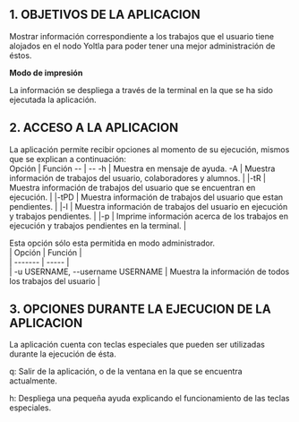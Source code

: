 
## 1. OBJETIVOS DE LA APLICACION

Mostrar información correspondiente a los trabajos que el usuario tiene alojados en el nodo Yoltla para poder tener una mejor administración de éstos. 

**Modo de impresión**

La información se despliega a través de la terminal en la que se ha sido ejecutada la aplicación.


## 2. ACCESO A LA APLICACION

La aplicación permite recibir opciones al momento de su ejecución, mismos que se explican a continuación:  
Opción | Función 
-- | --
-h | Muestra en mensaje de ayuda.
-A | Muestra información de trabajos del usuario, colaboradores y alumnos. |
|-tR | Muestra información de trabajos del usuario que se encuentran en ejecución. |
|-tPD | Muestra información de trabajos del usuario que estan pendientes. |
|-l | Muestra información de trabajos del usuario en ejecución y trabajos pendientes. |
|-p | Imprime información acerca de los trabajos en ejecución y trabajos pendientes en la terminal. |

Esta opción sólo esta permitida en modo administrador.  
| Opción  | Función |  
| -------  | -----  |  
| -u USERNAME, --username USERNAME  | Muestra la información de todos los trabajos del usuario <USERNAME> |  
  

## 3. OPCIONES DURANTE LA EJECUCION DE LA APLICACION

La aplicación cuenta con teclas especiales que pueden ser utilizadas durante la ejecución de ésta.  

q:	Salir de la aplicación, o de la ventana en la que se encuentra actualmente.  

h:	Despliega una pequeña ayuda explicando el funcionamiento de las teclas especiales.  

